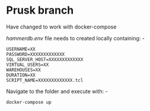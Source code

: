 # Prusk branch

Have changed to work with docker-compose

<i>hammerdb.env</i> file needs to created locally containing: -

    USERNAME=XX
    PASSWORD=XXXXXXXXXXXXX
    SQL_SERVER_HOST=XXXXXXXXXXXXX
    VIRTUAL_USERS=XX
    WAREHOUSES=XX
    DURATION=XX
    SCRIPT_NAME=XXXXXXXXXXXXX.tcl


Navigate to the folder and execute with: -

    docker-compose up
